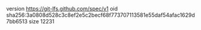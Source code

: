 version https://git-lfs.github.com/spec/v1
oid sha256:3a0808d528c3c8ef2e5c2becf68f773707113581e55daf54afac1629d7bb6513
size 12231
